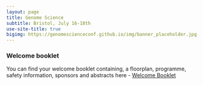 ```yaml
---
layout: page
title: Genome Science
subtitle: Bristol, July 16-18th
use-site-title: true
bigimg: https://genomescienceconf.github.io/img/banner_placeholder.jpg
---
```


### Welcome booklet

You can find your welcome booklet containing, a floorplan, programme, safety information, sponsors and abstracts here - [Welcome Booklet](../assets/img/Programme.pdf)

